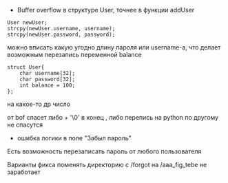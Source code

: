 - Buffer overflow в структуре User, точнее в функции addUser

```angular2html
User newUser;
strcpy(newUser.username, username);
strcpy(newUser.password, password);
```

можно вписать какую угодно длину пароля или username-a, что делает возможным перезапись переменной balance 

```angular2html
struct User{
    char username[32];
    char password[32];
    int balance = 100;
};
```

на какое-то др число 

от bof спасет либо + '\0' в конец , либо перепись на python 
по другому не спасутся


- ошибка логики в поле "Забыл пароль"

Есть возможность перезаписать пароль от любого пользователя

Варианты фикса
поменять директорию с /forgot на /aaa_fig_tebe не заработает 
